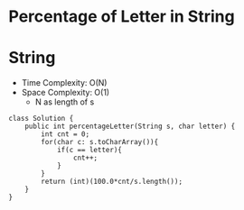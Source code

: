 # Percentage of Letter in String

# String

- Time Complexity: O(N)
- Space Complexity: O(1)
  - N as length of s

```
class Solution {
    public int percentageLetter(String s, char letter) {
        int cnt = 0;
        for(char c: s.toCharArray()){
            if(c == letter){
                cnt++;
            }
        }
        return (int)(100.0*cnt/s.length());
    }
}
```
